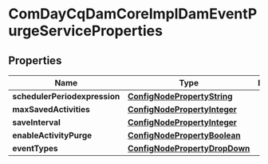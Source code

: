 
# ComDayCqDamCoreImplDamEventPurgeServiceProperties

## Properties
Name | Type | Description | Notes
------------ | ------------- | ------------- | -------------
**schedulerPeriodexpression** | [**ConfigNodePropertyString**](ConfigNodePropertyString.md) |  |  [optional]
**maxSavedActivities** | [**ConfigNodePropertyInteger**](ConfigNodePropertyInteger.md) |  |  [optional]
**saveInterval** | [**ConfigNodePropertyInteger**](ConfigNodePropertyInteger.md) |  |  [optional]
**enableActivityPurge** | [**ConfigNodePropertyBoolean**](ConfigNodePropertyBoolean.md) |  |  [optional]
**eventTypes** | [**ConfigNodePropertyDropDown**](ConfigNodePropertyDropDown.md) |  |  [optional]



